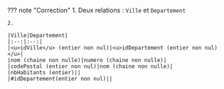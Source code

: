 ??? note "Correction"
    1. Deux relations : `Ville` et `Departement`
    
    2.

    |Ville|Departement|
    |:--:|:--:|
    |<u>idVille</u> (entier non nul)|<u>idDepartement (entier non nul)</u>|
    |nom (chaine non nulle)|numero (chaine non nulle)|
    |codePostal (entier non nul)|nom (chaine non nulle)|
    |nbHabitants (entier)||		
    |#idDepartement(entier non nul)||